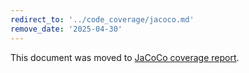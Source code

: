 ```yaml
---
redirect_to: '../code_coverage/jacoco.md'
remove_date: '2025-04-30'
---
```


<!-- markdownlint-disable -->

This document was moved to [JaCoCo coverage report](../code_coverage/jacoco.md).

<!-- This redirect file can be deleted after 2025-04-30. -->
<!-- Redirects that point to other docs in the same project expire in three months. -->
<!-- Redirects that point to docs in a different project or site (for example, link is not relative and starts with `https:`) expire in one year. -->
<!-- Before deletion, see: https://docs.gitlab.com/ee/development/documentation/redirects.html -->
